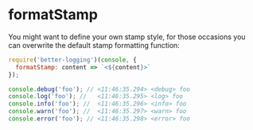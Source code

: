 # formatStamp

You might want to define your own stamp style, for those occasions you can overwrite the default stamp formatting function:

```javascript
require('better-logging')(console, {
  formatStamp: content => `<${content}>`
});

console.debug('foo'); // <11:46:35.294> <debug> foo
console.log('foo'); //   <11:46:35.295> <log> foo
console.info('foo'); //  <11:46:35.296> <info> foo
console.warn('foo'); //  <11:46:35.297> <warn> foo
console.error('foo'); // <11:46:35.298> <error> foo
```
